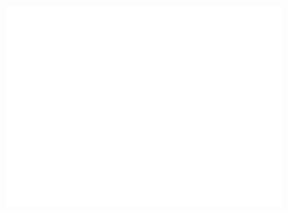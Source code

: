 
<!DOCTYPE html>

<html>
<head>
<meta charset="UTF-8">
<meta name="authoring-tool" content="Adobe_Animate_CC">
<title>moose stan 556</title>
<script src="https://code.createjs.com/createjs-2015.11.26.min.js"></script>
<script src="moose stan 556.js"></script>
<script>
var canvas, stage, exportRoot, anim_container, dom_overlay_container, fnStartAnimation;
function init() {
	canvas = document.getElementById("canvas");
	anim_container = document.getElementById("animation_container");
	dom_overlay_container = document.getElementById("dom_overlay_container");
	var comp=AdobeAn.getComposition("25212A4B0B5FF54F9311C4E61979900C");
	var lib=comp.getLibrary();
	handleComplete({},comp);
}
function handleComplete(evt,comp) {
	//This function is always called, irrespective of the content. You can use the variable "stage" after it is created in token create_stage.
	var lib=comp.getLibrary();
	var ss=comp.getSpriteSheet();
	exportRoot = new lib.moosestan();
	stage = new lib.Stage(canvas);	
	//Registers the "tick" event listener.
	fnStartAnimation = function() {
		stage.addChild(exportRoot);
		createjs.Ticker.setFPS(lib.properties.fps);
		createjs.Ticker.addEventListener("tick", stage);
	}	    
	//Code to support hidpi screens and responsive scaling.
	function makeResponsive(isResp, respDim, isScale, scaleType) {		
		var lastW, lastH, lastS=1;		
		window.addEventListener('resize', resizeCanvas);		
		resizeCanvas();		
		function resizeCanvas() {			
			var w = lib.properties.width, h = lib.properties.height;			
			var iw = window.innerWidth, ih=window.innerHeight;			
			var pRatio = window.devicePixelRatio || 1, xRatio=iw/w, yRatio=ih/h, sRatio=1;			
			if(isResp) {                
				if((respDim=='width'&&lastW==iw) || (respDim=='height'&&lastH==ih)) {                    
					sRatio = lastS;                
				}				
				else if(!isScale) {					
					if(iw<w || ih<h)						
						sRatio = Math.min(xRatio, yRatio);				
				}				
				else if(scaleType==1) {					
					sRatio = Math.min(xRatio, yRatio);				
				}				
				else if(scaleType==2) {					
					sRatio = Math.max(xRatio, yRatio);				
				}			
			}			
			canvas.width = w*pRatio*sRatio;			
			canvas.height = h*pRatio*sRatio;
			canvas.style.width = dom_overlay_container.style.width = anim_container.style.width =  w*sRatio+'px';				
			canvas.style.height = anim_container.style.height = dom_overlay_container.style.height = h*sRatio+'px';
			stage.scaleX = pRatio*sRatio;			
			stage.scaleY = pRatio*sRatio;			
			lastW = iw; lastH = ih; lastS = sRatio;            
			stage.tickOnUpdate = false;            
			stage.update();            
			stage.tickOnUpdate = true;		
		}
	}
	makeResponsive(false,'both',false,1);	
	AdobeAn.compositionLoaded(lib.properties.id);
	fnStartAnimation();
}
</script>
</head>
<body onload="init();" style="margin:0px;">
	<div id="animation_container" style="background-color:rgba(255, 255, 255, 1.00); width:550px; height:400px">
		<canvas id="canvas" width="550" height="400" style="position: absolute; display: block; background-color:rgba(255, 255, 255, 1.00);"></canvas>
		<div id="dom_overlay_container" style="pointer-events:none; overflow:hidden; width:550px; height:400px; position: absolute; left: 0px; top: 0px; display: block;">
		</div>
	</div>
</body>
</html>
